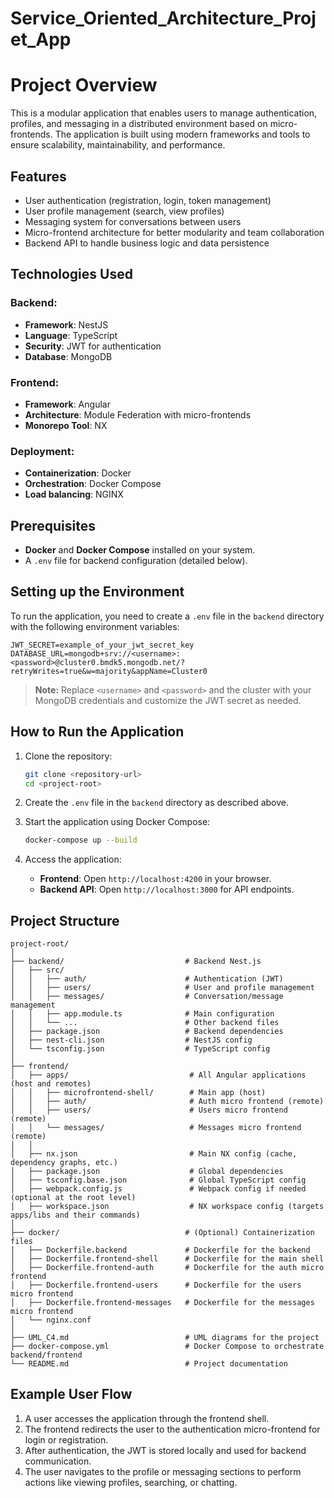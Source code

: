 # Service_Oriented_Architecture_Projet_App

# Project Overview

This is a modular application that enables users to manage authentication, profiles, and messaging in a distributed environment based on micro-frontends. The application is built using modern frameworks and tools to ensure scalability, maintainability, and performance.

## Features
- User authentication (registration, login, token management)
- User profile management (search, view profiles)
- Messaging system for conversations between users
- Micro-frontend architecture for better modularity and team collaboration
- Backend API to handle business logic and data persistence

## Technologies Used

### Backend:
- **Framework**: NestJS
- **Language**: TypeScript
- **Security**: JWT for authentication
- **Database**: MongoDB

### Frontend:
- **Framework**: Angular
- **Architecture**: Module Federation with micro-frontends
- **Monorepo Tool**: NX

### Deployment:
- **Containerization**: Docker
- **Orchestration**: Docker Compose
- **Load balancing**: NGINX

## Prerequisites
- **Docker** and **Docker Compose** installed on your system.
- A `.env` file for backend configuration (detailed below).

## Setting up the Environment

To run the application, you need to create a `.env` file in the `backend` directory with the following environment variables:

```env
JWT_SECRET=example_of_your_jwt_secret_key
DATABASE_URL=mongodb+srv://<username>:<password>@cluster0.bmdk5.mongodb.net/?retryWrites=true&w=majority&appName=Cluster0
```

> **Note:** Replace `<username>` and `<password>` and the cluster with your MongoDB credentials and customize the JWT secret as needed.

## How to Run the Application

1. Clone the repository:
   ```bash
   git clone <repository-url>
   cd <project-root>
   ```

2. Create the `.env` file in the `backend` directory as described above.

3. Start the application using Docker Compose:
   ```bash
   docker-compose up --build
   ```

4. Access the application:
    - **Frontend**: Open `http://localhost:4200` in your browser.
    - **Backend API**: Open `http://localhost:3000` for API endpoints.

## Project Structure

```
project-root/
│
├── backend/                           # Backend Nest.js
│   ├── src/
│   │   ├── auth/                      # Authentication (JWT)
│   │   ├── users/                     # User and profile management
│   │   ├── messages/                  # Conversation/message management
│   │   ├── app.module.ts              # Main configuration
│   │   └── ...                        # Other backend files
│   ├── package.json                   # Backend dependencies
│   ├── nest-cli.json                  # NestJS config
│   └── tsconfig.json                  # TypeScript config
│
├── frontend/
│   ├── apps/                           # All Angular applications (host and remotes)
│   │   ├── microfrontend-shell/        # Main app (host)
│   │   ├── auth/                       # Auth micro frontend (remote)
│   │   ├── users/                      # Users micro frontend (remote)
│   │   └── messages/                   # Messages micro frontend (remote)
│   │
│   ├── nx.json                         # Main NX config (cache, dependency graphs, etc.)
│   ├── package.json                    # Global dependencies
│   ├── tsconfig.base.json              # Global TypeScript config
│   ├── webpack.config.js               # Webpack config if needed (optional at the root level)
│   ├── workspace.json                  # NX workspace config (targets apps/libs and their commands)
│
├── docker/                            # (Optional) Containerization files
│   ├── Dockerfile.backend             # Dockerfile for the backend
│   ├── Dockerfile.frontend-shell      # Dockerfile for the main shell
│   ├── Dockerfile.frontend-auth       # Dockerfile for the auth micro frontend
│   ├── Dockerfile.frontend-users      # Dockerfile for the users micro frontend
│   ├── Dockerfile.frontend-messages   # Dockerfile for the messages micro frontend
│   └── nginx.conf
│
├── UML_C4.md                          # UML diagrams for the project
├── docker-compose.yml                 # Docker Compose to orchestrate backend/frontend
└── README.md                          # Project documentation
```

## Example User Flow

1. A user accesses the application through the frontend shell.
2. The frontend redirects the user to the authentication micro-frontend for login or registration.
3. After authentication, the JWT is stored locally and used for backend communication.
4. The user navigates to the profile or messaging sections to perform actions like viewing profiles, searching, or chatting.

